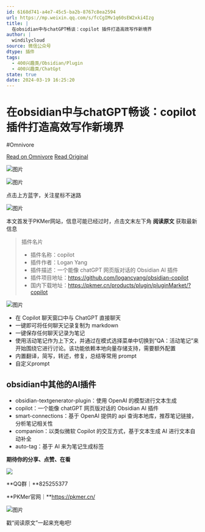 ```yaml
---
id: 6168d741-a4e7-45c5-ba2b-8767c8ea2594
url: https://mp.weixin.qq.com/s/fcCgIMv1q60sEW2xki4Izg
title: |
  在obsidian中与chatGPT畅谈：copilot 插件打造高效写作新境界
author: |
  windilycloud
source: 微信公众号
dtype: 插件
tags:
  - 400兴趣类/Obsidian/Plugin
  - 400兴趣类/ChatGpt
state: true
date: 2024-03-19 16:25:20
---
```



# 在obsidian中与chatGPT畅谈：copilot 插件打造高效写作新境界
#Omnivore

[Read on Omnivore](https://omnivore.app/me/https-mp-weixin-qq-com-s-fc-cg-i-mv-1-q-60-s-ew-2-xki-4-izg-18e55d089f4)
[Read Original](https://mp.weixin.qq.com/s/fcCgIMv1q60sEW2xki4Izg)

![图片](https://proxy-prod.omnivore-image-cache.app/0x0,sWB7bCVTTIWKrlZdnX7Jyil7Y5MZ6CVdjWLzq622Tx3U/https://mmbiz.qpic.cn/mmbiz_svg/ic3ibEjvYaKJxBj47ccnYYvUhaurdlVFwyiaqtVTZfcMvSA3wazqu093HttUeEoHOdlTAcHLujiclcUE3UiaTeWCX4JfmzZBF0Df4/640?wx_fmt=svg)

![图片](https://proxy-prod.omnivore-image-cache.app/0x0,sMu_2pSXPShKJlMnmhOnpftjlhAYhckY0UesTTgV0xGI/https://mmbiz.qpic.cn/mmbiz_svg/ic3ibEjvYaKJxBj47ccnYYvUhaurdlVFwy3FKEjddSVsrqY1PdQWF8JN7VYt9dXUI9Wxo3vboL5h0vlgsq3u6DzUBqZUb1hvhI/640?wx_fmt=svg)

点击上方蓝字，关注星标不迷路

![图片](https://proxy-prod.omnivore-image-cache.app/0x0,sK003OSwGLRpYRLTC15Cdi-LtKt17rrGgF-ROTFagYvQ/https://mmbiz.qpic.cn/sz_mmbiz_png/epTcXdtRjfMgAA4zSBvibMChFC6dt45G4cDyRiahrW6hm0jC722Q7tDXF8aNgjDQ8Qicg1I50zLu2GQMTGR7rqr0w/640?wx_fmt=png)

本文首发于PKMer网站，信息可能已经过时，点击文末左下角 **阅读原文** 获取最新信息

> 插件名片
> 
> * 插件名称：copilot
> * 插件作者：Logan Yang
> * 插件描述：一个能像 chatGPT 网页版对话的 Obsidian AI 插件
> * 插件项目地址：https://github.com/logancyang/obsidian-copilot
> * 国内下载地址：https://pkmer.cn/products/plugin/pluginMarket/?copilot

![图片](https://proxy-prod.omnivore-image-cache.app/0x0,sD2AfgyezIu1ZlJP6KqA4BKeE2WoZTXeOUf8D6aYfS7U/https://mmbiz.qpic.cn/sz_mmbiz_png/epTcXdtRjfN8qHLhbyuichhl6apaHkiaibu194VthUduTicW3vww81daxliarUEZ9hRKnh8ASwzHP7OmWA3skDsKwnA/640?wx_fmt=png&from=appmsg)

* 在 Copilot 聊天窗口中与 ChatGPT 直接聊天
* 一键即可将任何聊天记录复制为 markdown
* 一键保存任何聊天记录为笔记
* 使用活动笔记作为上下文，并通过在模式选择菜单中切换到“QA：活动笔记”来开始围绕它进行讨论。该功能依赖本地向量存储支持，需要额外配置
* 内置翻译，简写，转述，修复，总结等常用 prompt
* 自定义prompt

## obsidian中其他的AI插件

* obsidian-textgenerator-plugin：使用 OpenAI 的模型进行文本生成
* copilot：一个能像 chatGPT 网页版对话的 Obsidian AI 插件
* smart-connections：基于 OpenAI 提供的 api 查询本地库，推荐笔记链接，分析笔记相关性
* companion：以类似微软 Copilot 的交互方式，基于文本生成 AI 进行文本自动补全
* auto-tag：基于 AI 来为笔记生成标签

**期待你的分享、点赞、在看**

![](https://proxy-prod.omnivore-image-cache.app/0x0,sLbz75PZ9iO89IgrYUcxjRR57vnRYCyVesJkAtig4PT8/https://mmbiz.qpic.cn/sz_mmbiz_png/epTcXdtRjfMCdkpoKibpmxFSwd5e7qfBwJRXdchVFTPcA0wbQVSycj3fLWrSuHpX5vYVgkndLU0dJ1wzHtDguwQ/640?wx_fmt=png)

**QQ群｜**825255377

**PKMer官网｜**https://pkmer.cn/

![图片](https://proxy-prod.omnivore-image-cache.app/0x0,s4ISSK1PuJR3nlbJjZ7NJQ5gDohDy9R4E2tEmSJlYfpM/https://mmbiz.qpic.cn/sz_mmbiz_gif/epTcXdtRjfPUicgQMTTfcxt7dFrntibCvHbC9iaamiboo70mRfCJaN0MmAUOkUqP3JEqZ4x94JN5ibB4xSzfFoI62TA/640?wx_fmt=gif&from=appmsg)

戳“阅读原文”一起来充电吧!



